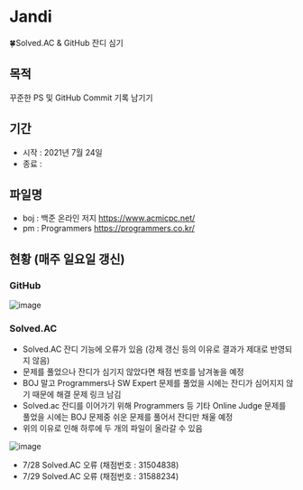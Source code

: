 # Jandi
🍀Solved.AC &amp; GitHub 잔디 심기 

## 목적
꾸준한 PS 및 GitHub Commit 기록 남기기

## 기간
- 시작 : 2021년 7월 24일
- 종료 :

## 파일명
- boj : 백준 온라인 저지 https://www.acmicpc.net/
- pm : Programmers https://programmers.co.kr/

## 현황 (매주 일요일 갱신)

### GitHub

![image](https://user-images.githubusercontent.com/65909160/133917266-d1711fec-b93b-4777-abd5-eb6ecd1dfd91.png)

### Solved.AC
- Solved.AC 잔디 기능에 오류가 있음 (강제 갱신 등의 이유로 결과가 제대로 반영되지 않음)
- 문제를 풀었으나 잔디가 심기지 않았다면 채점 번호를 남겨놓을 예정
- BOJ 말고 Programmers나 SW Expert 문제를 풀었을 시에는 잔디가 심어지지 않기 때문에 해결 문제 링크 남김
- Solved.ac 잔디를 이어가기 위해 Programmers 등 기타 Online Judge 문제를 풀었을 시에는 BOJ 문제중 쉬운 문제를 풀어서 잔디만 채울 예정
- 위의 이유로 인해 하루에 두 개의 파일이 올라갈 수 있음

![image](https://user-images.githubusercontent.com/65909160/133917260-2343370c-4d5a-48e2-9a35-63449401f6ae.png)

- 7/28 Solved.AC 오류 (채점번호 : 31504838)
- 7/29 Solved.AC 오류 (채점번호 : 31588234)
